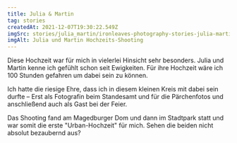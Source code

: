 ```yaml
---
title: Julia & Martin
tag: stories
createdAt: 2021-12-07T19:30:22.549Z
imgSrc: stories/julia_martin/ironleaves-photography-stories-julia-martin.jpg
imgAlt: Julia und Martin Hochzeits-Shooting
---
```

Diese Hochzeit war für mich in vielerlei Hinsicht sehr besonders. Julia und Martin kenne ich gefühlt schon seit Ewigkeiten. Für ihre Hochzeit wäre ich 100 Stunden gefahren um dabei sein zu können.
<!--more-->
Ich hatte die riesige Ehre, dass ich in diesem kleinen Kreis mit dabei sein durfte – Erst als Fotografin beim Standesamt und für die Pärchenfotos und anschließend auch als Gast bei der Feier.

Das Shooting fand am Magedburger Dom und dann im Stadtpark statt und war somit die erste "Urban-Hochzeit" für mich. Sehen die beiden nicht absolut bezaubernd aus?
